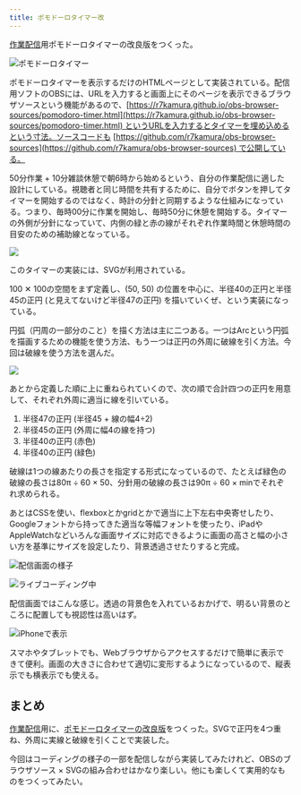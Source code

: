 ```yaml
---
title: ポモドーロタイマー改
---
```

[作業配信](https://www.youtube.com/c/r7kamura)用ポモドーロタイマーの改良版をつくった。

![](https://lh6.googleusercontent.com/49yoonwLxm3hL5jDL45TR1CSCukvG48wANjur4QGyc8zVf0Qlgn5_gXfJtjovV1RiJeeFfaNNn_EoKuTSg5q_CYu5vPfWTuVH1sxkrOu5mmXcz2jZPbq4aZajdDPYoNVqJPpg4V1KtrshvmAuF6hpLBWKw9na4Zb6bl8XuXNN0jDZv9T9Ss3tUSIWn2INw "ポモドーロタイマー")

ポモドーロタイマーを表示するだけのHTMLページとして実装されている。配信用ソフトのOBSには、URLを入力すると画面上にそのページを表示できるブラウザソースという機能があるので、[https://r7kamura.github.io/obs-browser-sources/pomodoro-timer.html](https://r7kamura.github.io/obs-browser-sources/pomodoro-timer.html) というURLを入力するとタイマーを埋め込めるという寸法。ソースコードも [https://github.com/r7kamura/obs-browser-sources](https://github.com/r7kamura/obs-browser-sources) で公開している。

50分作業 + 10分雑談休憩で朝6時から始めるという、自分の作業配信に適した設計にしている。視聴者と同じ時間を共有するために、自分でボタンを押してタイマーを開始するのではなく、時計の分針と同期するような仕組みになっている。つまり、毎時00分に作業を開始し、毎時50分に休憩を開始する。タイマーの外側が分針になっていて、内側の緑と赤の線がそれぞれ作業時間と休憩時間の目安のための補助線となっている。

![](https://lh6.googleusercontent.com/eO0QCQS3RfStzQRHPHfc4T14CujGFDhtciSqFHXNGC2WpYXfZqdMId2531IqvPv3zD-PCf2oXg88taP8ZuK-GIMNCslMBlKiHVjo5M4-A64JFncuSsA6bY-4WWI_A-vJ6QFlqg9OVYhx5diEmDNaSoajynpSFQtAmSDhgKisjBXxTImke5iNvLcap9alTg)

このタイマーの実装には、SVGが利用されている。

100 ✕ 100の空間をまず定義し、(50, 50) の位置を中心に、半径40の正円と半径45の正円 (と見えてないけど半径47の正円) を描いていくぜ、という実装になっている。

円弧（円周の一部分のこと）を描く方法は主に二つある。一つはArcという円弧を描画するための機能を使う方法、もう一つは正円の外周に破線を引く方法。今回は破線を使う方法を選んだ。

![](https://lh3.googleusercontent.com/MIrx5FxuexuXYEHEHXmM3rzmI8fSss8YilfCmUoj3LA257cUimMU6MxIgI9uqfvKrM4VQa4zfhOWRwApIvvyABrWL2b4p9qXxFw3GRSQBYSQyPxQsgR0eyWhSQfJwOL6FjuzzrwFbIko9kahMko1VvWHrprREa-M-8hB_2x5N3lm5LGksxQ7-K3_4Dwbdg)

あとから定義した順に上に重ねられていくので、次の順で合計四つの正円を用意して、それぞれ外周に適当に線を引いている。

1.  半径47の正円 (半径45 + 線の幅4÷2)
2.  半径45の正円 (外周に幅4の線を持つ)
3.  半径40の正円 (赤色)
4.  半径40の正円 (緑色)

破線は1つの線あたりの長さを指定する形式になっているので、たとえば緑色の破線の長さは80π ÷ 60 × 50、分針用の破線の長さは90π ÷ 60 × minでそれぞれ求められる。

あとはCSSを使い、flexboxとかgridとかで適当に上下左右中央寄せしたり、Googleフォントから持ってきた適当な等幅フォントを使ったり、iPadやAppleWatchなどいろんな画面サイズに対応できるように画面の高さと幅の小さい方を基準にサイズを設定したり、背景透過させたりすると完成。

![](https://lh4.googleusercontent.com/DKBPeTcOKEF2Uum5mJF7PVRcLpUm3MUpkYUFROB1i9pW5RYCWrQXCsmcTC6lNU3XUHoTEJegtcMKlVtfFSQHRj7G95e0pOGwJJV6JTTqtF18XGQm7avABdtRG_bl2CP-GLces3u7RvT2TbMVUeOqlNLcF0Bhf9WJbwVwYZVw-KDAj262IWfP-hFZaoJ2rQ "配信画面の様子")

![](https://lh6.googleusercontent.com/pnAmwzqfAb-Puomyfq7rUMyh0n6hVi-WaPU9GvtI96fRjJS5rKIvDvgRKTXwqPVtLR0t7xcHr9nq4ui3d9n7XrspV238h8RXOnk4f04x6ObxtsZN3TCR9fRswLi-33V7HQQOoXL008Y7_Mu-8fAnCMmRD9cfpfUUy2noQSunZtYbnsAc0R00421SMpgS4g "ライブコーディング中")

配信画面ではこんな感じ。透過の背景色を入れているおかげで、明るい背景のところに配置しても視認性は高いはず。

![](https://lh3.googleusercontent.com/ZlvOzo1WZmwBU2HrIgtDrFBdJhTBlGPL3HpTSO8PYoF5MLbpoH6QGM7dMRwMccdRhZP7y2_LvUyT8nEx0Q-ezVmIoiA_0br0cuvQHc5EbqG_6byVc7kCMG8ikRE28bE8nYJnJ-AqwyXAu66WkRkuAS4T1H03kEtjOuQJKX5y_hnC0pMgdFmnTyXzEBvFDw "iPhoneで表示")

スマホやタブレットでも、Webブラウザからアクセスするだけで簡単に表示できて便利。画面の大きさに合わせて適切に変形するようになっているので、縦表示でも横表示でも使える。

まとめ
---

[作業配信](https://www.youtube.com/c/r7kamura)用に、[ポモドーロタイマーの改良版](https://github.com/r7kamura/obs-browser-sources)をつくった。SVGで正円を4つ重ね、外周に実線と破線を引くことで実装した。

今回はコーディングの様子の一部を配信しながら実装してみたけれど、OBSのブラウザソース × SVGの組み合わせはかなり楽しい。他にも楽しくて実用的なものをつくってみたい。
